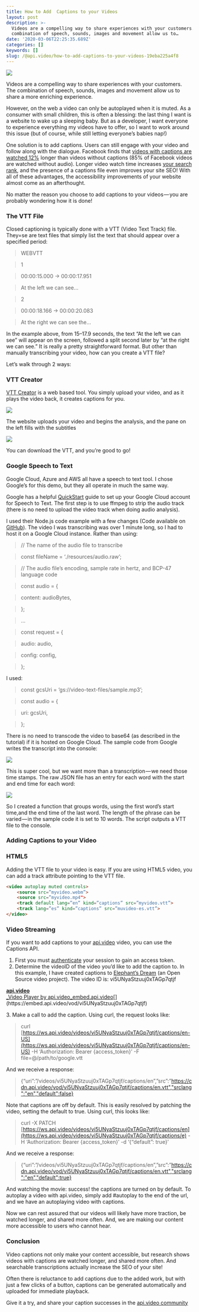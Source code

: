 ```yaml
---
title: How to Add  Captions to your Videos
layout: post
description: >-
  Videos are a compelling way to share experiences with your customers. The
  combination of speech, sounds, images and movement allow us to…
date: '2020-03-06T22:25:35.689Z'
categories: []
keywords: []
slug: /@api.video/how-to-add-captions-to-your-videos-19eba225a4f8
---
```


<!--more-->

![](https://cdn-images-1.medium.com/max/800/1*rvPreCBsGA-po5W6JOZGuw.png)

Videos are a compelling way to share experiences with your customers. The combination of speech, sounds, images and movement allow us to share a more enriching experience.

However, on the web a video can only be autoplayed when it is muted. As a consumer with small children, this is often a blessing: the last thing I want is a website to wake up a sleeping baby. But as a developer, I want everyone to experience everything my videos have to offer, so I want to work around this issue (but of course, while still letting everyone’s babies nap!)

One solution is to add captions. Users can still engage with your video and follow along with the dialogue. Facebook finds that [videos with captions are watched 12%](https://instapage.com/blog/closed-captioning-mute-videos) longer than videos without captions (85% of Facebook videos are watched without audio). Longer video watch time increases [your search rank](https://www.3playmedia.com/2018/12/10/7-ways-video-transcripts-captions-improve-seo/), and the presence of a captions file even improves your site SEO! With all of these advantages, the accessibility improvements of your website almost come as an afterthought.

No matter the reason you choose to add captions to your videos — you are probably wondering how it is done!

### The VTT File

Closed captioning is typically done with a VTT (Video Text Track) file. They=se are text files that simply list the text that should appear over a specified period:

> WEBVTT

> 1

> 00:00:15.000 → 00:00:17.951

> At the left we can see…

> 2

> 00:00:18.166 → 00:00:20.083

> At the right we can see the…

In the example above, from 15–17.9 seconds, the text “At the left we can see” will appear on the screen, followed a split second later by “at the right we can see.” It is really a pretty straightforward format. But other than manually transcribing your video, how can you create a VTT file?

Let’s walk through 2 ways:

### VTT Creator

[VTT Creator](https://www.vtt-creator.com/) is a web based tool. You simply upload your video, and as it plays the video back, it creates captions for you.

![](https://cdn-images-1.medium.com/max/800/0*0EV4F_2lV2epjlaB)

The website uploads your video and begins the analysis, and the pane on the left fills with the subtitles

![](https://cdn-images-1.medium.com/max/800/0*XTOA3ZQoSjDk3InB)

You can download the VTT, and you’re good to go!

### Google Speech to Text

Google Cloud, Azure and AWS all have a speech to text tool. I chose Google’s for this demo, but they all operate in much the same way.

Google has a helpful [QuickStart](https://cloud.google.com/speech-to-text/docs/quickstart-client-libraries#client-libraries-install-nodejs) guide to set up your Google Cloud account for Speech to Text. The first step is to use ffmpeg to strip the audio track (there is no need to upload the video track when doing audio analysis).

I used their Node.js code example with a few changes (Code available on [GitHub](https://github.com/dougsillars/subtitles)). The video I was transcribing was over 1 minute long, so I had to host it on a Google Cloud instance. Rather than using:

> // The name of the audio file to transcribe

> const fileName = ‘./resources/audio.raw’;

> // The audio file’s encoding, sample rate in hertz, and BCP-47 language code

> const audio = {

> content: audioBytes,

> };

> …

> const request = {

> audio: audio,

> config: config,

> };

I used:

> const gcsUri = ‘gs://video-text-files/sample.mp3’;

> const audio = {

> uri: gcsUri,

> };

There is no need to transcode the video to base64 (as described in the tutorial) if it is hosted on Google Cloud. The sample code from Google writes the transcript into the console:

![](https://cdn-images-1.medium.com/max/800/0*PHDqyWCU_PCA4nR8)

This is super cool, but we want more than a transcription — we need those time stamps. The raw JSON file has an entry for each word with the start and end time for each word:

![](https://cdn-images-1.medium.com/max/800/0*jxIPZw0Mr2CFOVLA)

So I created a function that groups words, using the first word’s start time,and the end time of the last word. The length of the phrase can be varied — in the sample code it is set to 10 words. The script outputs a VTT file to the console.

### Adding Captions to your Video

### HTML5

Adding the VTT file to your video is easy. If you are using HTML5 video, you can add a track attribute pointing to the VTT file.

```html
<video autoplay muted controls>
    <source src=”myvideo.webm”>
    <source src=”myvideo.mp4">
    <track default lang=”en” kind=”captions” src=”myvideo.vtt”>
    <track lang=”es” kind=”captions” src=”muvideo-es.vtt”>
</video>
```
### Video Streaming

If you want to add captions to your [api.video](https://api.video) video, you can use the Captions API.

1.  First you must [authenticate](https://docs.api.video/5.1/videos-and-streaming/Authentication-tutorial) your session to gain an access token.
2.  Determine the videoID of the video you’d like to add the caption to. In this example, I have created captions to [Elephant’s Dream](https://orange.blender.org/) (an Open Source video project). The video ID is: vi5UNyaStzuuj0xTAGp7qtjf

[**api.video**  
_Video Player by api.video_embed.api.video](https://embed.api.video/vod/vi5UNyaStzuuj0xTAGp7qtjf "https://embed.api.video/vod/vi5UNyaStzuuj0xTAGp7qtjf")[](https://embed.api.video/vod/vi5UNyaStzuuj0xTAGp7qtjf)

3\. Make a call to add the caption. Using curl, the request looks like:

> curl [https://ws.api.video/videos/vi5UNyaStzuuj0xTAGp7qtjf/captions/en-US](https://ws.api.video/videos/vi5UNyaStzuuj0xTAGp7qtjf/captions/en-US) -H ‘Authorization: Bearer {access\_token}’ -F file=@/path/to/google.vtt

And we receive a response:

> {“uri”:”/videos/vi5UNyaStzuuj0xTAGp7qtjf/captions/en”,”src”:”https://cdn.api.video/vod/vi5UNyaStzuuj0xTAGp7qtjf/captions/en.vtt","srclang":"en","default":false}

Note that captions are off by default. This is easily resolved by patching the video, setting the default to true. Using curl, this looks like:

> curl -X PATCH [https://ws.api.video/videos/vi5UNyaStzuuj0xTAGp7qtjf/captions/en](https://ws.api.video/videos/vi5UNyaStzuuj0xTAGp7qtjf/captions/e) -H ‘Authorization: Bearer {access\_token}’ -d ‘{“default”: true}’

And we receive a response:

> {“uri”:”/videos/vi5UNyaStzuuj0xTAGp7qtjf/captions/en”,”src”:”https://cdn.api.video/vod/vi5UNyaStzuuj0xTAGp7qtjf/captions/en.vtt","srclang":"en","default":true}

And watching the movie: success! the captions are turned on by default. To autoplay a video with api.video, simply add #autoplay to the end of the url, and we have an autoplaying video with captions.

Now we can rest assured that our videos will likely have more traction, be watched longer, and shared more often. And, we are making our content more accessible to users who cannot hear.

### Conclusion

Video captions not only make your content accessible, but research shows videos with captions are watched longer, and shared more often. And searchable transcriptions actually increase the SEO of your site!

Often there is reluctance to add captions due to the added work, but with just a few clicks of a button, captions can be generated automatically and uploaded for immediate playback.

Give it a try, and share your caption successes in the [api.video community](https://community.api.video/)